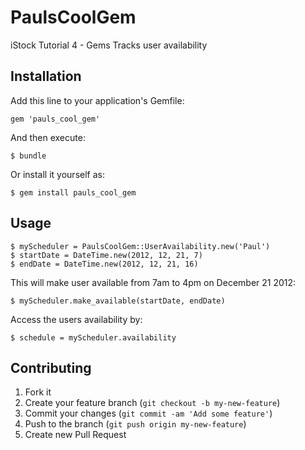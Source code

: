 # PaulsCoolGem

iStock Tutorial 4 - Gems
Tracks user availability 

## Installation

Add this line to your application's Gemfile:

    gem 'pauls_cool_gem'

And then execute:

    $ bundle

Or install it yourself as:

    $ gem install pauls_cool_gem

## Usage

    $ myScheduler = PaulsCoolGem::UserAvailability.new('Paul')
    $ startDate = DateTime.new(2012, 12, 21, 7)
    $ endDate = DateTime.new(2012, 12, 21, 16)

This will make user available from 7am to 4pm on December 21 2012:

    $ myScheduler.make_available(startDate, endDate)

Access the users availability by:

    $ schedule = myScheduler.availability

## Contributing

1. Fork it
2. Create your feature branch (`git checkout -b my-new-feature`)
3. Commit your changes (`git commit -am 'Add some feature'`)
4. Push to the branch (`git push origin my-new-feature`)
5. Create new Pull Request
